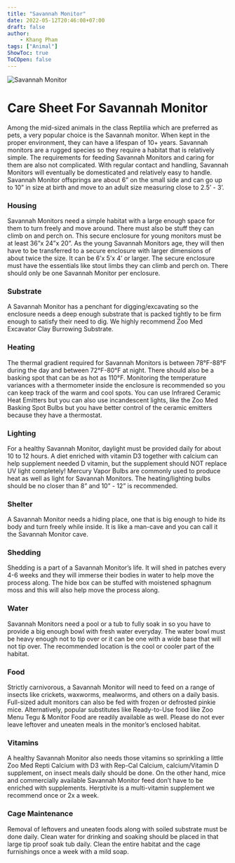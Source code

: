 ```yaml
---
title: "Savannah Monitor"
date: 2022-05-12T20:46:08+07:00
draft: false
author:
    - Khang Pham
tags: ["Animal"]
ShowToc: true
ToCOpen: false
---
```


![Savannah Monitor](/img/savannahmonitor/savannah.jpg)

# Care Sheet For Savannah Monitor

Among the mid-sized animals in the class Reptilia which are preferred as pets, a very popular choice is the Savannah monitor. When kept in the proper environment, they can have a lifespan of 10+ years. Savannah monitors are a rugged species so they require a habitat that is relatively simple. The requirements for feeding Savannah Monitors and caring for them are also not complicated. With regular contact and handling, Savannah Monitors will eventually be domesticated and relatively easy to handle. Savannah Monitor offsprings are about 6” on the small side and can go up to 10” in size at birth and move to an adult size measuring close to 2.5’ - 3’.

### Housing

Savannah Monitors need a simple habitat with a large enough space for them to turn freely and move around. There must also be stuff they can climb on and perch on. This secure enclosure for young monitors must be at least 36”x 24”x 20”. As the young Savannah Monitors age, they will then have to be transferred to a secure enclosure with larger dimensions of about twice the size. It can be 6’x 5’x 4’ or larger. The secure enclosure must have the essentials like stout limbs they can climb and perch on. There should only be one Savannah Monitor per enclosure.

### Substrate

A Savannah Monitor has a penchant for digging/excavating so the enclosure needs a deep enough substrate that is packed tightly to be firm enough to satisfy their need to dig. We highly recommend Zoo Med Excavator Clay Burrowing Substrate.

### Heating

The thermal gradient required for Savannah Monitors is between 78°F-88°F during the day and between 72°F-80°F at night. There should also be a basking spot that can be as hot as 110°F. Monitoring the temperature variances with a thermometer inside the enclosure is recommended so you can keep track of the warm and cool spots. You can use Infrared Ceramic Heat Emitters but you can also use incandescent lights, like the Zoo Med Basking Spot Bulbs but you have better control of the ceramic emitters because they have a thermostat.

### Lighting

For a healthy Savannah Monitor, daylight must be provided daily for about 10 to 12 hours. A diet enriched with vitamin D3 together with calcium can help supplement needed D vitamin, but the supplement should NOT replace UV light completely!  Mercury Vapor Bulbs are commonly used to produce heat as well as light for Savannah Monitors. The heating/lighting bulbs should be no closer than 8” and 10” - 12” is recommended.

### Shelter

A Savannah Monitor needs a hiding place, one that is big enough to hide its body and turn freely while inside. It is like a man-cave and you can call it the Savannah Monitor cave.

### Shedding

Shedding is a part of a Savannah Monitor’s life. It will shed in patches every 4-6 weeks and they will immerse their bodies in water to help move the process along. The hide box can be stuffed with moistened sphagnum moss and this will also help move the process along.

### Water

Savannah Monitors need a pool or a tub to fully soak in so you have to provide a big enough bowl with fresh water everyday. The water bowl must be heavy enough not to tip over or it can be one with a wide base that will not tip over. The recommended location is the cool or cooler part of the habitat.

### Food

Strictly carnivorous, a Savannah Monitor will need to feed on a range of insects like crickets, waxworms, mealworms, and others on a daily basis. Full-sized adult monitors can also be fed with frozen or defrosted pinkie mice. Alternatively, popular substitutes like Ready-to-Use food like Zoo Menu Tegu & Monitor Food are readily available as well. Please do not ever leave leftover and uneaten meals in the monitor’s enclosed habitat.

### Vitamins

A healthy Savannah Monitor also needs those vitamins so sprinkling a little Zoo Med Repti Calcium with D3 with Rep-Cal Calcium, calcium/Vitamin D supplement, on insect meals daily should be done. On the other hand, mice and commercially available Savannah Monitor feed don’t have to be enriched with supplements. Herptivite is a multi-vitamin supplement we recommend once or 2x a week.

### Cage Maintenance

Removal of leftovers and uneaten foods along with soiled substrate must be done daily. Clean water for drinking and soaking should be placed in that large tip proof soak tub daily. Clean the entire habitat and the cage furnishings once a week with a mild soap.

